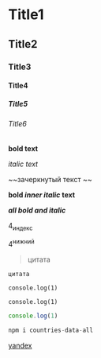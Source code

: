 <!-- Titles -->
# Title1
## Title2
### Title3
#### Title4
##### Title5
###### Title6

<!-- Text -->
**bold text**

*italic text*

~~зачеркнутый текст ~~

**bold _inner italic_ text**

***all bold and italic***

4<sub>индекс</sub>

4<sup>нижний</sup>

<!-- Выделение текста -->
> цитата

`цитата`


<!-- Выделение текта или кода в отдельный блок -->
```
console.log(1)
```
<!-- или -->
    console.log(1)

<!-- Добавить подсветку синтаксиса, можно указывать любой язык -->
```js
console.log(1)
```
```js
npm i countries-data-all
```

<!-- Ссылки -->
[yandex](https://yandex.ru/)
